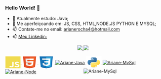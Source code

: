 ### Hello World! 👋 

- 🌱 Atualmente estudo: Java;
- 📜 Me aperfeiçoando em: JS, CSS, HTML,NODE.JS PYTHON E MYSQL;
- 📫 Contate-me no email: arianerocha4@hotmail.com
- 📫 [Meu Linkedin:](www.linkedin.com/in/ariane-rocha-112430ab)

<div align="center">
  <a href="https://github.com/arianerfrancisco">
  <img height="180em" src="https://github-readme-stats.vercel.app/api?username=arianerfrancisco&show_icons=true&theme=dracula&include_all_commits=true&count_private=true"/>
  <img height="180em" src="https://github-readme-stats.vercel.app/api/top-langs/?username=arianerfrancisco&layout=compact&langs_count=7&theme=dracula"/>
</div>
<div style="display: inline_block"><br>
  <img align="center" alt="Ariane-Js" height="40" width="50" src="https://raw.githubusercontent.com/devicons/devicon/master/icons/javascript/javascript-plain.svg">
  <img align="center" alt="Ariane-HTML" height="40" width="50" src="https://raw.githubusercontent.com/devicons/devicon/master/icons/html5/html5-original.svg">
  <img align="center" alt="Ariane-CSS" height="40" width="50" src="https://raw.githubusercontent.com/devicons/devicon/master/icons/css3/css3-original.svg">
  <img align="center" alt="Ariane-Java" height="40" width="50" src="https://img.shields.io/badge/Java-ED8B00?style=for-the-badge&logo=java&logoColor=white">
  <img align="center" alt="Ariane-Python" height="40" width="50" src="https://raw.githubusercontent.com/devicons/devicon/master/icons/python/python-original.svg">
  <img align="center" alt="Ariane-MySql" height="40" width="50" src="https://img.shields.io/badge/MySQL-00000F?style=for-the-badge&logo=mysql&logoColor=white"> 
  <img align="center" alt="Ariane-Node" height="40" width="50" src="https://img.shields.io/badge/Node.js-43853D?style=for-the-badge&logo=node.js&logoColor=white"> 
  <img align="right" alt="Ariane-MySql" height="180" width="250" src="https://media.giphy.com/media/YmbxC8Bkj9bZ4yu4Le/giphy.gif"> 
  
  
##


</div>
  

